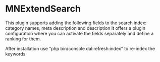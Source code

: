 # MNExtendSearch

This plugin supports adding the following fields to the search index: category names, meta description and description
It offers a plugin configuration where you can activate the fields separately and define a ranking for them.


After installation use "php bin/console dal:refresh:index" to re-index the keywords